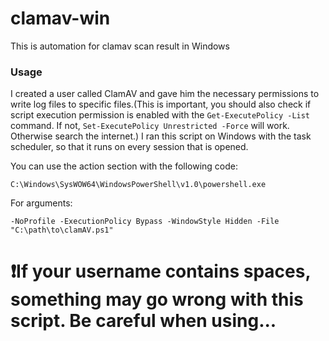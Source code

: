 # clamav-win
This is automation for clamav scan result in Windows

### Usage 
I created a user called ClamAV and gave him the necessary permissions to write log files to specific files.(This is important, you should also check if script execution permission is enabled with the ``Get-ExecutePolicy -List`` command. If not, ``Set-ExecutePolicy Unrestricted -Force`` will work. Otherwise search the internet.)
I ran this script on Windows with the task scheduler, so that it runs on every session that is opened.

You can use the action section with the following code:
```
C:\Windows\SysWOW64\WindowsPowerShell\v1.0\powershell.exe
```
For arguments:
```
-NoProfile -ExecutionPolicy Bypass -WindowStyle Hidden -File "C:\path\to\clamAV.ps1"
```

# ❗If your username contains spaces, something may go wrong with this script. Be careful when using...
